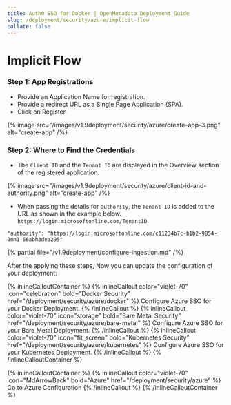```yaml
---
title: Auth0 SSO for Docker | OpenMetadata Deployment Guide
slug: /deployment/security/azure/implicit-flow
collate: false
---
```


# Implicit Flow

### Step 1: App Registrations

- Provide an Application Name for registration.
- Provide a redirect URL as a Single Page Application (SPA).
- Click on Register.

{% image src="/images/v1.9deployment/security/azure/create-app-3.png" alt="create-app" /%}

### Step 2: Where to Find the Credentials

- The `Client ID` and the `Tenant ID` are displayed in the Overview section of the registered application.

{% image src="/images/v1.9deployment/security/azure/client-id-and-authority.png" alt="create-app" /%}

- When passing the details for `authority`, the `Tenant ID` is added to the URL as shown in the example
  below. `https://login.microsoftonline.com/TenantID`

```commandline
"authority": "https://login.microsoftonline.com/c11234b7c-b1b2-9854-0mn1-56abh3dea295"
```

{% partial file="/v1.9deployment/configure-ingestion.md" /%}


After the applying these steps, Now you can update the configuration of your deployment:

{% inlineCalloutContainer %}
  {% inlineCallout
    color="violet-70"
    icon="celebration"
    bold="Docker Security"
    href="/deployment/security/azure/docker" %}
    Configure Azure SSO for your Docker Deployment.
  {% /inlineCallout %}
  {% inlineCallout
    color="violet-70"
    icon="storage"
    bold="Bare Metal Security"
    href="/deployment/security/azure/bare-metal" %}
    Configure Azure SSO for your Bare Metal Deployment.
  {% /inlineCallout %}
  {% inlineCallout
    color="violet-70"
    icon="fit_screen"
    bold="Kubernetes Security"
    href="/deployment/security/azure/kubernetes" %}
    Configure Azure SSO for your Kubernetes Deployment.
  {% /inlineCallout %}
{% /inlineCalloutContainer %}


{% inlineCalloutContainer %}
  {% inlineCallout
    color="violet-70"
    icon="MdArrowBack"
    bold="Azure"
    href="/deployment/security/azure" %}
    Go to Azure Configuration
  {% /inlineCallout %}
{% /inlineCalloutContainer %}